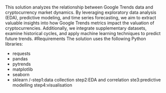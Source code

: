 This solution analyzes the relationship between Google Trends data and cryptocurrency market dynamics. By leveraging exploratory data analysis (EDA), predictive modeling, and time series forecasting, we aim to extract valuable insights into how Google Trends metrics impact the valuation of cryptocurrencies. Additionally, we integrate supplementary datasets, examine historical cycles, and apply machine learning techniques to predict future trends.
#Requirements
The solution uses the following Python libraries:
- requests
- pandas
- pytrends
- matplotlib
- seaborn
- sklearn
/-step1:data collection
step2:EDA and correlation
ste3:predictive modelling
step4:visualisation
